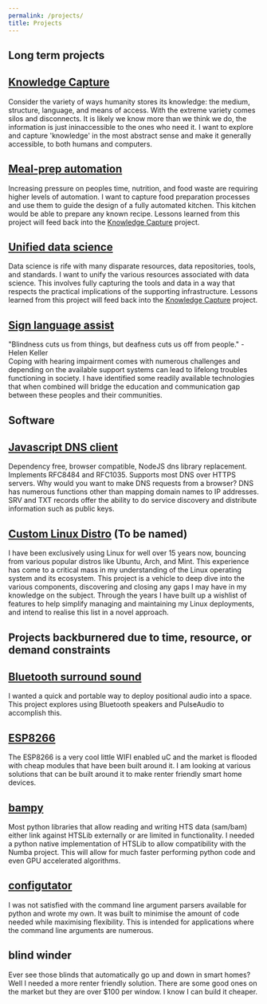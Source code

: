 ```yaml
---
permalink: /projects/
title: Projects
---
```


Long term projects
---

[Knowledge Capture](knowledge/)
----
Consider the variety of ways humanity stores its knowledge: the medium, structure, language, and means of access. With
the extreme variety comes silos and disconnects. It is likely we know more than we think we do, the information is just
ininaccessible to the ones who need it. I want to explore and capture 'knowledge' in the most abstract sense and make it
generally accessible, to both humans and computers.

[Meal-prep automation](autokitchen/)
----
Increasing pressure on peoples time, nutrition, and food waste are requiring higher levels of automation. I want to
capture food preparation processes and use them to guide the design of a fully automated kitchen. This kitchen would be
able to prepare any known recipe. Lessons learned from this project will feed back into
the [Knowledge Capture](knowledge/) project.

[Unified data science](informatictools/)
----
Data science is rife with many disparate resources, data repositories, tools, and standards. I want to unify the various
resources associated with data science. This involves fully capturing the tools and data in a way that respects the
practical implications of the supporting infrastructure. Lessons learned from this project will feed back into
the [Knowledge Capture](knowledge/) project.

[Sign language assist](eyeth/)
----
"Blindness cuts us from things, but deafness cuts us off from people." -Helen Keller  
Coping with hearing impairment comes with numerous challenges and depending on the available support systems can lead to
lifelong troubles functioning in society. I have identified some readily available technologies that when combined will
bridge the education and communication gap between these peoples and their communities.

Software
---

[Javascript DNS client](https://github.com/innovate-invent/dns)
----
Dependency free, browser compatible, NodeJS dns library replacement. Implements RFC8484 and RFC1035. Supports most DNS
over HTTPS servers. Why would you want to make DNS requests from a browser? DNS has numerous functions other than
mapping domain names to IP addresses. SRV and TXT records offer the ability to do service discovery and distribute
information such as public keys.

<!--
[SocProx](https://github.com/innovate-invent/socprox)
----
-->

[Custom Linux Distro](linux/) (To be named)
----
I have been exclusively using Linux for well over 15 years now, bouncing from various popular distros like Ubuntu, Arch,
and Mint. This experience has come to a critical mass in my understanding of the Linux operating system and its
ecosystem. This project is a vehicle to deep dive into the various components, discovering and closing any gaps I may
have in my knowledge on the subject. Through the years I have built up a wishlist of features to help simplify managing
and maintaining my Linux deployments, and intend to realise this list in a novel approach.


Projects backburnered due to time, resource, or demand constraints
---

[Bluetooth surround sound](btsurround/)
----
I wanted a quick and portable way to deploy positional audio into a space. This project explores using Bluetooth
speakers and PulseAudio to accomplish this.

[ESP8266](esp8266/)
----
The ESP8266 is a very cool little WIFI enabled uC and the market is flooded with cheap modules that have been built
around it. I am looking at various solutions that can be built around it to make renter friendly smart home devices.

[bampy](https://github.com/innovate-invent/bampy)
----
Most python libraries that allow reading and writing HTS data (sam/bam) either link against HTSLib externally or are
limited in functionality. I needed a python native implementation of HTSLib to allow compatibility with the Numba
project. This will allow for much faster performing python code and even GPU accelerated algorithms.

[configutator](https://github.com/innovate-invent/configutator)
----
I was not satisfied with the command line argument parsers available for python and wrote my own. It was built to
minimise the amount of code needed while maximising flexibility. This is intended for applications where the command
line arguments are numerous.

blind winder
----
Ever see those blinds that automatically go up and down in smart homes? Well I needed a more renter friendly solution.
There are some good ones on the market but they are over $100 per window. I know I can build it cheaper.
